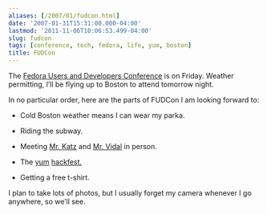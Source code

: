 ```yaml
---
aliases: [/2007/01/fudcon.html]
date: '2007-01-31T15:31:00.000-04:00'
lastmod: '2011-11-06T10:06:53.499-04:00'
slug: fudcon
tags: [conference, tech, fedora, life, yum, boston]
title: FUDCon
---
```


The [Fedora Users and Developers
Conference](http://fedoraproject.org/wiki/FUDCon) is on Friday. Weather
permitting, I’ll be flying up to Boston to attend tomorrow night.  
  
In no particular order, here are the parts of FUDCon I am looking forward to:  

  

  * Cold Boston weather means I can wear my parka.
  

  * Riding the subway.
  

  * Meeting [Mr. Katz](http://katzj.livejournal.com/) and [Mr. Vidal](http://skvidal.wordpress.com/) in person.
  

  * The [yum](http://linux.duke.edu/projects/yum/) [hackfest.](http://wiki.linux.duke.edu/YumHackFestFudCon)
  

  * Getting a free t-shirt.
  
  
I plan to take lots of photos, but I usually forget my camera whenever I go
anywhere, so we’ll see.

